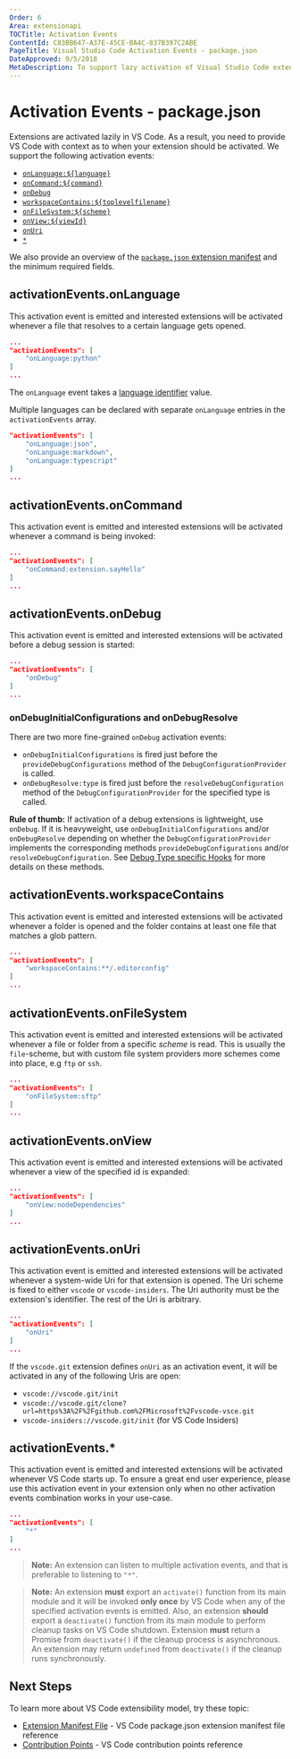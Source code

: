 ```yaml
---
Order: 6
Area: extensionapi
TOCTitle: Activation Events
ContentId: C83BB647-A37E-45CE-BA4C-837B397C2ABE
PageTitle: Visual Studio Code Activation Events - package.json
DateApproved: 9/5/2018
MetaDescription: To support lazy activation of Visual Studio Code extensions (plug-ins), your extension controls when it should be loaded through a set of activation events in the package.json extension manifest file.
---
```

# Activation Events - package.json

Extensions are activated lazily in VS Code.  As a result, you need to provide VS Code with context as to when your extension should be activated.  We support the following activation events:

* [`onLanguage:${language}`](/docs/extensionAPI/activation-events.md#activationeventsonlanguage)
* [`onCommand:${command}`](/docs/extensionAPI/activation-events.md#activationeventsoncommand)
* [`onDebug`](/docs/extensionAPI/activation-events.md#activationeventsondebug)
* [`workspaceContains:${toplevelfilename}`](/docs/extensionAPI/activation-events.md#activationeventsworkspacecontains)
* [`onFileSystem:${scheme}`](/docs/extensionAPI/activation-events.md#activationeventsonfilesystem)
* [`onView:${viewId}`](/docs/extensionAPI/activation-events.md#activationeventsonview)
* [`onUri`](/docs/extensionAPI/activation-events.md#activationeventsonuri)
* [`*`](/docs/extensionAPI/activation-events.md#activationevents)

We also provide an overview of the [`package.json` extension manifest](/docs/extensionAPI/extension-manifest.md) and the minimum required fields.

## activationEvents.onLanguage

This activation event is emitted and interested extensions will be activated whenever a file that resolves to a certain language gets opened.

```json
...
"activationEvents": [
    "onLanguage:python"
]
...
```

The `onLanguage` event takes a [language identifier](/docs/languages/identifiers.md) value.

Multiple languages can be declared with separate `onLanguage` entries in the `activationEvents` array.

```json
"activationEvents": [
    "onLanguage:json",
    "onLanguage:markdown",
    "onLanguage:typescript"
]
...
```

## activationEvents.onCommand

This activation event is emitted and interested extensions will be activated whenever a command is being invoked:

```json
...
"activationEvents": [
    "onCommand:extension.sayHello"
]
...
```

## activationEvents.onDebug

This activation event is emitted and interested extensions will be activated before a debug session is started:

```json
...
"activationEvents": [
    "onDebug"
]
...
```

### onDebugInitialConfigurations and onDebugResolve

There are two more fine-grained `onDebug` activation events:

* `onDebugInitialConfigurations` is fired just before the `provideDebugConfigurations` method of the `DebugConfigurationProvider` is called.
* `onDebugResolve:type` is fired just before the `resolveDebugConfiguration` method of the `DebugConfigurationProvider` for the specified type is called.

**Rule of thumb:** If activation of a debug extensions is lightweight, use `onDebug`. If it is heavyweight, use `onDebugInitialConfigurations` and/or `onDebugResolve` depending on whether the `DebugConfigurationProvider` implements the corresponding methods `provideDebugConfigurations` and/or `resolveDebugConfiguration`. See [Debug Type specific Hooks](/docs/extensionAPI/api-debugging.md#debug-type-specific-hooks) for more details on these methods.

## activationEvents.workspaceContains

This activation event is emitted and interested extensions will be activated whenever a folder is opened and the folder contains at least one file that matches a glob pattern.

```json
...
"activationEvents": [
    "workspaceContains:**/.editorconfig"
]
...
```

## activationEvents.onFileSystem

This activation event is emitted and interested extensions will be activated whenever a file or folder from a specific *scheme* is read. This is usually the `file`-scheme, but with custom file system providers more schemes come into place, e.g `ftp` or `ssh`.

```json
...
"activationEvents": [
    "onFileSystem:sftp"
]
...
```

## activationEvents.onView

This activation event is emitted and interested extensions will be activated whenever a view of the specified id is expanded:

```json
...
"activationEvents": [
    "onView:nodeDependencies"
]
...
```

## activationEvents.onUri

This activation event is emitted and interested extensions will be activated whenever a system-wide Uri for that extension is opened. The Uri scheme is fixed to either `vscode` or `vscode-insiders`. The Uri authority must be the extension's identifier. The rest of the Uri is arbitrary.

```json
...
"activationEvents": [
    "onUri"
]
...
```

If the `vscode.git` extension defines `onUri` as an activation event, it will be activated in any of the following Uris are open:

- `vscode://vscode.git/init`
- `vscode://vscode.git/clone?url=https%3A%2F%2Fgithub.com%2FMicrosoft%2Fvscode-vsce.git`
- `vscode-insiders://vscode.git/init` (for VS Code Insiders)

## activationEvents.*

This activation event is emitted and interested extensions will be activated whenever VS Code starts up. To ensure a great end user experience, please use this activation event in your extension only when no other activation events combination works in your use-case.

```json
...
"activationEvents": [
    "*"
]
...
```

> **Note:** An extension can listen to multiple activation events, and that is preferable to listening to `"*"`.

> **Note:** An extension **must** export an `activate()` function from its main module and it will be invoked **only once** by VS Code when any of the specified activation events is emitted. Also, an extension **should** export a `deactivate()` function from its main module to perform cleanup tasks on VS Code shutdown. Extension **must** return a Promise from `deactivate()` if the cleanup process is asynchronous. An extension may return `undefined` from `deactivate()` if the cleanup runs synchronously.

## Next Steps

To learn more about VS Code extensibility model, try these topic:

* [Extension Manifest File](/docs/extensionAPI/extension-manifest.md) - VS Code package.json extension manifest file reference
* [Contribution Points](/docs/extensionAPI/extension-points.md) - VS Code contribution points reference
